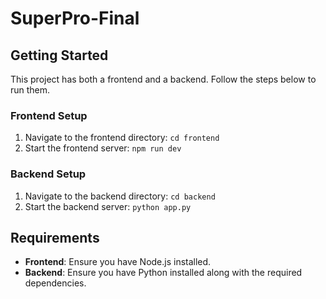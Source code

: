 # SuperPro-Final

## Getting Started

This project has both a frontend and a backend. Follow the steps below to run them.

### Frontend Setup

1. Navigate to the frontend directory: `cd frontend`
2. Start the frontend server: `npm run dev`

### Backend Setup

1. Navigate to the backend directory: `cd backend`
2. Start the backend server: `python app.py`

## Requirements

- **Frontend**: Ensure you have Node.js installed.
- **Backend**: Ensure you have Python installed along with the required dependencies.
